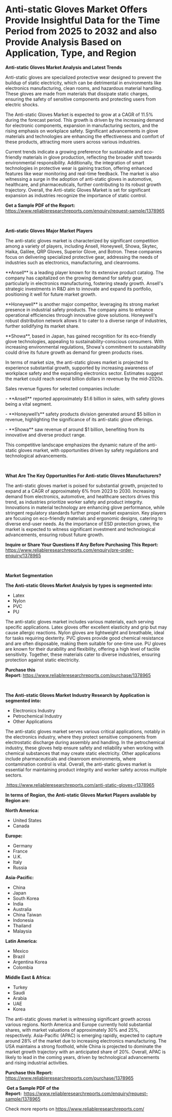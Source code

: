 <p><h1>Anti-static Gloves Market Offers Provide Insightful Data for the Time Period from 2025 to 2032 and also Provide Analysis Based on Application, Type, and Region</h1></p><p><strong>Anti-static Gloves Market Analysis and Latest Trends</strong></p>
<p><p>Anti-static gloves are specialized protective wear designed to prevent the buildup of static electricity, which can be detrimental in environments like electronics manufacturing, clean rooms, and hazardous material handling. These gloves are made from materials that dissipate static charges, ensuring the safety of sensitive components and protecting users from electric shocks.</p><p>The Anti-static Gloves Market is expected to grow at a CAGR of 11.5% during the forecast period. This growth is driven by the increasing demand for electronic components, expansion in manufacturing sectors, and the rising emphasis on workplace safety. Significant advancements in glove materials and technologies are enhancing the effectiveness and comfort of these products, attracting more users across various industries.</p><p>Current trends indicate a growing preference for sustainable and eco-friendly materials in glove production, reflecting the broader shift towards environmental responsibility. Additionally, the integration of smart technologies in protective wear is gaining traction, offering enhanced features like wear monitoring and real-time feedback. The market is also witnessing a surge in the adoption of anti-static gloves in automotive, healthcare, and pharmaceuticals, further contributing to its robust growth trajectory. Overall, the Anti-static Gloves Market is set for significant expansion as industries recognize the importance of static control.</p></p>
<p><strong>Get a Sample PDF of the Report:&nbsp;</strong> <a href="https://www.reliableresearchreports.com/enquiry/request-sample/1378965?utm_campaign=2197&utm_medium=2&utm_source=Github&utm_content=ia&utm_term=09022025&utm_id=anti-static-gloves">https://www.reliableresearchreports.com/enquiry/request-sample/1378965</a></p>
<p>&nbsp;</p>
<p><strong>Anti-static Gloves Major Market Players</strong></p>
<p><p>The anti-static gloves market is characterized by significant competition among a variety of players, including Ansell, Honeywell, Showa, Skytec, Haika, Galilee, QRP Gloves, Superior Glove, and Botron. These companies focus on delivering specialized protective gear, addressing the needs of industries such as electronics, manufacturing, and cleanrooms.</p><p>**Ansell** is a leading player known for its extensive product catalog. The company has capitalized on the growing demand for safety gear, particularly in electronics manufacturing, fostering steady growth. Ansell's strategic investments in R&D aim to innovate and expand its portfolio, positioning it well for future market growth.</p><p>**Honeywell** is another major competitor, leveraging its strong market presence in industrial safety products. The company aims to enhance operational efficiencies through innovative glove solutions. Honeywell's robust distribution network allows it to cater to a diverse range of industries, further solidifying its market share.</p><p>**Showa**, based in Japan, has gained recognition for its eco-friendly glove technologies, appealing to sustainability-conscious consumers. With increasing environmental regulations, Showa's commitment to sustainability could drive its future growth as demand for green products rises.</p><p>In terms of market size, the anti-static gloves market is projected to experience substantial growth, supported by increasing awareness of workplace safety and the expanding electronics sector. Estimates suggest the market could reach several billion dollars in revenue by the mid-2020s.</p><p>Sales revenue figures for selected companies include:</p><p>- **Ansell** reported approximately $1.6 billion in sales, with safety gloves being a vital segment.</p><p>- **Honeywell’s** safety products division generated around $5 billion in revenue, highlighting the significance of its anti-static glove offerings.</p><p>- **Showa** saw revenue of around $1 billion, benefiting from its innovative and diverse product range.</p><p>This competitive landscape emphasizes the dynamic nature of the anti-static gloves market, with opportunities driven by safety regulations and technological advancements.</p></p>
<p>&nbsp;</p>
<p><strong>What Are The Key Opportunities For Anti-static Gloves Manufacturers?</strong></p>
<p><p>The anti-static gloves market is poised for substantial growth, projected to expand at a CAGR of approximately 6% from 2023 to 2030. Increasing demand from electronics, automotive, and healthcare sectors drives this trend, as industries prioritize worker safety and product integrity. Innovations in material technology are enhancing glove performance, while stringent regulatory standards further propel market expansion. Key players are focusing on eco-friendly materials and ergonomic designs, catering to diverse end-user needs. As the importance of ESD protection grows, the market is expected to witness significant investment and technological advancements, ensuring robust future growth.</p></p>
<p><strong>Inquire or Share Your Questions If Any Before Purchasing This Report:</strong> <a href="https://www.reliableresearchreports.com/enquiry/pre-order-enquiry/1378965?utm_campaign=2197&utm_medium=2&utm_source=Github&utm_content=ia&utm_term=09022025&utm_id=anti-static-gloves">https://www.reliableresearchreports.com/enquiry/pre-order-enquiry/1378965</a></p>
<p>&nbsp;</p>
<p><strong>Market Segmentation</strong></p>
<p><strong>The Anti-static Gloves Market Analysis by types is segmented into:</strong></p>
<p><ul><li>Latex</li><li>Nylon</li><li>PVC</li><li>PU</li></ul></p>
<p><p>The anti-static gloves market includes various materials, each serving specific applications. Latex gloves offer excellent elasticity and grip but may cause allergic reactions. Nylon gloves are lightweight and breathable, ideal for tasks requiring dexterity. PVC gloves provide good chemical resistance and are often disposable, making them suitable for one-time use. PU gloves are known for their durability and flexibility, offering a high level of tactile sensitivity. Together, these materials cater to diverse industries, ensuring protection against static electricity.</p></p>
<p><strong>Purchase this Report:&nbsp;</strong><a href="https://www.reliableresearchreports.com/purchase/1378965?utm_campaign=2197&utm_medium=2&utm_source=Github&utm_content=ia&utm_term=09022025&utm_id=anti-static-gloves">https://www.reliableresearchreports.com/purchase/1378965</a></p>
<p>&nbsp;</p>
<p><strong>The Anti-static Gloves Market Industry Research by Application is segmented into:</strong></p>
<p><ul><li>Electronics Industry</li><li>Petrochemical Industry</li><li>Other Applications</li></ul></p>
<p><p>The anti-static gloves market serves various critical applications, notably in the electronics industry, where they protect sensitive components from electrostatic discharge during assembly and handling. In the petrochemical industry, these gloves help ensure safety and reliability when working with chemical substances that may create static electricity. Other applications include pharmaceuticals and cleanroom environments, where contamination control is vital. Overall, the anti-static gloves market is essential for maintaining product integrity and worker safety across multiple sectors.</p></p>
<p><a href="https://www.reliableresearchreports.com/anti-static-gloves-r1378965?utm_campaign=2197&utm_medium=2&utm_source=Github&utm_content=ia&utm_term=09022025&utm_id=anti-static-gloves">&nbsp;https://www.reliableresearchreports.com/anti-static-gloves-r1378965</a></p>
<p><strong>In terms of Region, the Anti-static Gloves Market Players available by Region are:</strong></p>
<p>
    <p> <strong> North America: </strong>
        <ul>
            <li>United States</li>
            <li>Canada</li>
        </ul>
        </p> 
    <p> <strong> Europe: </strong>
        <ul>
            <li>Germany</li>
            <li>France</li>
            <li>U.K.</li>
            <li>Italy</li>
            <li>Russia</li>
        </ul>
        </p> 
    <p> <strong> Asia-Pacific: </strong>
        <ul>
            <li>China</li>
            <li>Japan</li>
            <li>South Korea</li>
            <li>India</li>
            <li>Australia</li>
            <li>China Taiwan</li>
            <li>Indonesia</li>
            <li>Thailand</li>
            <li>Malaysia</li>
        </ul>
        </p> 
    <p> <strong> Latin America: </strong>
        <ul>
            <li>Mexico</li>
            <li>Brazil</li>
            <li>Argentina Korea</li>
            <li>Colombia</li>
        </ul>
        </p> 
    <p> <strong> Middle East & Africa: </strong>
        <ul>
            <li>Turkey</li>
            <li>Saudi</li>
            <li>Arabia</li>
            <li>UAE</li>
            <li>Korea</li>
        </ul>
    </p>
    </p>
<p><p>The anti-static gloves market is witnessing significant growth across various regions. North America and Europe currently hold substantial shares, with market valuations of approximately 30% and 25%, respectively. Asia-Pacific (APAC) is emerging rapidly, expected to capture around 28% of the market due to increasing electronics manufacturing. The USA maintains a strong foothold, while China is projected to dominate the market growth trajectory with an anticipated share of 20%. Overall, APAC is likely to lead in the coming years, driven by technological advancements and rising industrial activities.</p></p>
<p><strong>Purchase this Report: </strong><a href="https://www.reliableresearchreports.com/purchase/1378965?utm_campaign=2197&utm_medium=2&utm_source=Github&utm_content=ia&utm_term=09022025&utm_id=anti-static-gloves">https://www.reliableresearchreports.com/purchase/1378965</a></p>
<p>&nbsp;<strong>Get a Sample PDF of the Report:&nbsp;&nbsp;</strong><a href="https://www.reliableresearchreports.com/enquiry/request-sample/1378965?utm_campaign=2197&utm_medium=2&utm_source=Github&utm_content=ia&utm_term=09022025&utm_id=anti-static-gloves">https://www.reliableresearchreports.com/enquiry/request-sample/1378965</a></p>
<p><strong></strong></p>
<p>Check more reports on <a href="https://www.reliableresearchreports.com/?utm_campaign=2197&utm_medium=2&utm_source=Github&utm_content=ia&utm_term=09022025&utm_id=anti-static-gloves">https://www.reliableresearchreports.com/</a></p>